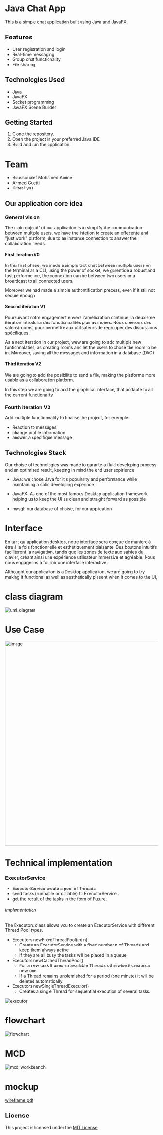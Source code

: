 # Java Chat App

This is a simple chat application built using Java and JavaFX.

## Features

- User registration and login
- Real-time messaging
- Group chat functionality
- File sharing

## Technologies Used

- Java
- JavaFX
- Socket programming
- JavaFX Scene Builder

## Getting Started

1. Clone the repository.
2. Open the project in your preferred Java IDE.
3. Build and run the application.
<!-- 
## Screenshots

![Login Screen](screenshots/login.png)
![Chat Screen](screenshots/chat.png) -->


<!-- ## Contributing

Contributions are welcome! Please fork the repository and submit a pull request. -->
# Team

* Boussoualef Mohamed Amine
* Ahmed Guetti
* Kritet Ilyas
## Our application core idea
### General vision 

The main objectif of our application is to simplify the communication  between multiple users.
we have the intetion to create an effecente and "just work" platform, due to an instance connection to answer the collaboration needs.


#### First iteration V0

In this first phase, we made a simple text chat between multiple users on the terminal as a CLI, using the power of socket, we garentide a robust and fast performence, the connextion can be between two users or a broardcast to all connected users.

Moreover we had made a simple authontification precess, even if it still not secure enough

#### Second iteration V1

Poursuivant notre engagement envers l'amélioration continue, la deuxième itération introduira des fonctionnalités plus avancées. Nous créerons des salons(rooms) pour permettre aux utilisateurs de regrouper des discussions spécifiques. 

As a next iteration in our project, wew are going to add multiple new funtionnalaties, as creating rooms and let the users to chose the room to be in. Moreover, saving all the messages and information in a database (DAO)

#### Third iteration V2

We are going to add the posibilite to send a file, making the platforme more usable as a collaboration platform.

In this step we are going to add the graphical interface, that addapte to all the current functionality

### Fourth iteration V3
Add multiple functionnality to finalise the project, for exemple:
- Reaction to messages
- change profile information
- answer a specifique message


## Technologies Stack
Our choise of technologies was made to garante a fluid developing process and an optimised result, keeping in mind the end user expirience 

- Java: we chose Java for it's popularity and performance while maintaining a solid developing experince  

- JavaFX: As one of the most famous Desktop application framework. helping us to keep the UI as clean and straight forward as possible

- mysql: our database of choise, for our application 
# Interface

En tant qu'application desktop, notre interface sera conçue de manière à être à la fois fonctionnelle et esthétiquement plaisante. Des boutons intuitifs faciliteront la navigation, tandis que les zones de texte aux saisies du clavier, créant ainsi une expérience utilisateur immersive et agréable. Nous nous engageons à fournir une interface interactive.

Althought our application is a Desktop application, we are going to try making it 
functional as well as aesthetically plesent when it comes to the UI,


# class diagram
![uml_diagram](https://github.com/K-Ilyas/java-chat-app/assets/61426347/52cd08c3-837f-4a8e-82b8-4cd5a3050420)


# Use Case 

<img width="673" alt="image" src="https://github.com/K-Ilyas/java-chat-app/assets/124268899/1d81f5d8-cc94-44bd-8543-ede042173706">

# Technical implementation 

### ExecutorService

- ExecutorService create a pool of Threads
- send tasks (runnable or callable) to ExecutorService .
- get the result of the tasks in the form of Future.
###### Implementation 

 The Executors class allows you to create an ExecutorService with different
Thread Pool types.
 - Executors.newFixedThreadPool(int n)
   - Create an ExecutorService with a fixed number n of Threads and keep them always active
   - If they are all busy the tasks will be placed in a queue
 - Executors.newCachedThreadPool()
   - For a new task It uses an available Threads otherwise it creates a new one.
   - If a Thread remains unblemished for a period (one minute) it will be deleted
automatically.
 - Executors.newSingleThreadExecutor()
   - Creates a single Thread for sequential execution of several tasks.

![executor](https://github.com/K-Ilyas/java-chat-app/assets/61426347/37136685-5e66-4554-9caa-a43e98a690af)

# flowchart 
![flowchart](https://github.com/K-Ilyas/java-chat-app/assets/61426347/fde1d7df-2018-4128-bf17-8bd3de934d51)

# MCD
![mcd_workbeanch](https://github.com/K-Ilyas/java-chat-app/assets/61426347/55b95d86-b583-4f2e-a6b1-90b3aa19c897)

# mockup

[wireframe.pdf](https://github.com/K-Ilyas/java-chat-app/files/14418175/wireframe.pdf)

## License

This project is licensed under the [MIT License](LICENSE).
